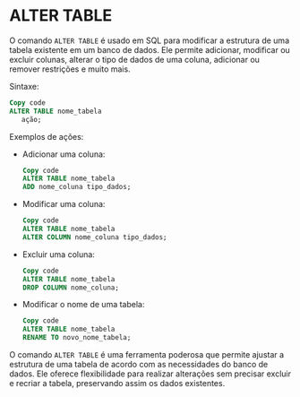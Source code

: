 # ALTER TABLE

O comando `ALTER TABLE` é usado em SQL para modificar a estrutura de uma tabela existente em um banco de dados. Ele permite adicionar, modificar ou excluir colunas, alterar o tipo de dados de uma coluna, adicionar ou remover restrições e muito mais.

Sintaxe:

```sql
Copy code
ALTER TABLE nome_tabela
   ação;
```

Exemplos de ações:

- Adicionar uma coluna:

    ```sql
    Copy code
    ALTER TABLE nome_tabela
    ADD nome_coluna tipo_dados;
    ```

- Modificar uma coluna:

    ```sql
    Copy code
    ALTER TABLE nome_tabela
    ALTER COLUMN nome_coluna tipo_dados;
    ```

- Excluir uma coluna:

    ```sql
    Copy code
    ALTER TABLE nome_tabela
    DROP COLUMN nome_coluna;
    ```

- Modificar o nome de uma tabela:

    ```sql
    Copy code
    ALTER TABLE nome_tabela
    RENAME TO novo_nome_tabela;
    ```

O comando `ALTER TABLE` é uma ferramenta poderosa que permite ajustar a estrutura de uma tabela de acordo com as necessidades do banco de dados. Ele oferece flexibilidade para realizar alterações sem precisar excluir e recriar a tabela, preservando assim os dados existentes.